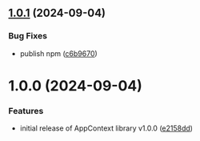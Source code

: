 ## [1.0.1](https://github.com/echaoeoen/app-context/compare/v1.0.0...v1.0.1) (2024-09-04)


### Bug Fixes

* publish npm ([c6b9670](https://github.com/echaoeoen/app-context/commit/c6b967055c7e94c102b9d1fcbe190eb61524499c))

# 1.0.0 (2024-09-04)


### Features

* initial release of AppContext library v1.0.0 ([e2158dd](https://github.com/echaoeoen/app-context/commit/e2158dd78311ccb3cfe7d4fbf6925067f6b19c86))
